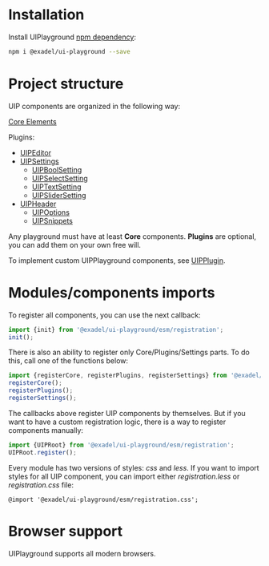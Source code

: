 # Installation 

Install UIPlayground [npm dependency](https://www.npmjs.com/package/@exadel/ui-playground):
   ```bash
   npm i @exadel/ui-playground --save
   ```

# Project structure

UIP components are organized in the following way:

[Core Elements](src/core/README.md#uip-root)

Plugins:
  - [UIPEditor](src/plugins/editor/README.md)
  - [UIPSettings](src/plugins/settings/README.md)
      - [UIPBoolSetting](src/settings/bool-setting/README.md)
      - [UIPSelectSetting](src/settings/select-setting/README.md)
      - [UIPTextSetting](src/settings/text-setting/README.md)
      - [UIPSliderSetting](src/settings/slider-setting/README.md)
  - [UIPHeader](src/plugins/snippets/README.md)
      - [UIPOptions](src/header/options/README.md)
      - [UIPSnippets](src/header/snippets/README.md)

Any playground must have at least **Сore** components. **Plugins** are
optional, you can add them on your own free will.

To implement custom UIPPlayground components, see [UIPPlugin](src/core/README.md#uip-plugin).

# Modules/components imports
To register all components, you can use the next callback:

```typescript
import {init} from '@exadel/ui-playground/esm/registration';
init();
```

There is also an ability to register only Core/Plugins/Settings parts. To do this, call one of the functions below:

```typescript
import {registerCore, registerPlugins, registerSettings} from '@exadel/ui-playground/esm/registration';
registerCore();
registerPlugins();
registerSettings();
```

The callbacks above register UIP components by themselves. But if you want to have a custom registration logic,
there is a way to register components manually:

```typescript
import {UIPRoot} from '@exadel/ui-playground/esm/registration';
UIPRoot.register();
```

Every module has two versions of styles: *css* and *less*. If you want
to import styles for all UIP component, you can import either
*registration.less* or *registration.css* file:

```less
@import '@exadel/ui-playground/esm/registration.css';
```

# Browser support

UIPlayground supports all modern browsers.
